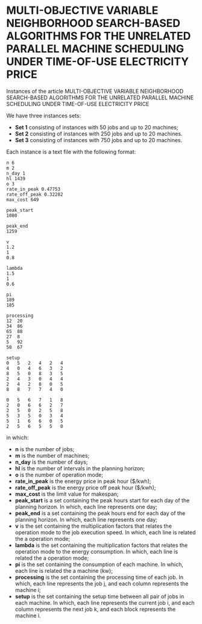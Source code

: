 # MULTI-OBJECTIVE VARIABLE NEIGHBORHOOD SEARCH-BASED ALGORITHMS FOR THE UNRELATED PARALLEL MACHINE SCHEDULING UNDER TIME-OF-USE ELECTRICITY PRICE
Instances of the article MULTI-OBJECTIVE VARIABLE NEIGHBORHOOD SEARCH-BASED ALGORITHMS FOR THE UNRELATED PARALLEL MACHINE SCHEDULING UNDER TIME-OF-USE ELECTRICITY PRICE

We have three instances sets:
- **Set 1** consisting of instances with 50 jobs and up to 20 machines;
- **Set 2** consisting of instances with 250 jobs and up to 20 machines.
- **Set 3** consisting of instances with 750 jobs and up to 20 machines.

Each instance is a text file with the following format:

```
n 6
m 2
n_day 1
hl 1439
o 3
rate_in_peak 0.47753
rate_off_peak 0.32282
max_cost 649

peak_start
1080

peak_end
1259

v
1.2
1
0.8

lambda
1.5
1
0.6

pi
189
185

processing
12	20	
34	86	
65	88	
27	8	
5	92	
50	67	

setup
0	5	2	4	2	4	
4	0	4	6	3	2	
8	5	0	8	3	5	
2	4	3	0	4	4	
2	4	2	8	0	5	
8	8	7	7	4	0	

0	5	6	7	1	8	
2	0	6	6	2	7	
2	5	0	2	5	8	
5	3	5	0	3	4	
5	1	6	6	0	5	
2	5	6	5	5	0
```

in which:
- **n** is the number of jobs;
- **m** is the number of machines;
- **n_day** is the number of days;
- **hl** is the number of intervals in the planning horizon;
- **o** is the number of operation mode;
- **rate_in_peak** is the energy price in peak hour ($/kwh);
- **rate_off_peak** is the energy price off peak hour ($/kwh);
- **max_cost** is the limit value for makespan;
- **peak_start** is a set containing the peak hours start for each day of the planning horizon. In which, each line represents one day;
- **peak_end** is a set containing the peak hours end for each day of the planning horizon. In which, each line represents one day;
- **v** is the set containing the multiplication factors that relates the operation mode to the job execution speed. In which, each line is related the a operation mode;
- **lambda** is the set containing the multiplication factors that relates the operation mode to the energy consumption. In which, each line is related the a operation mode;
- **pi** is the set containing the consumption of each machine. In which, each line is related the a machine (kw);
- **processing** is the set containing the processing time of each job. In which, each line represents the job j, and each column represents the machine i;
- **setup** is the set containing the setup time between all pair of jobs in each machine. In which, each line represents the current job i, and each column represents the next job k, and each block represents the machine i.
